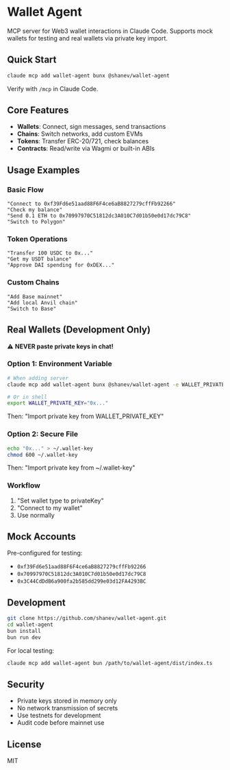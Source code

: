 # Wallet Agent

MCP server for Web3 wallet interactions in Claude Code. Supports mock wallets for testing and real wallets via private key import.

## Quick Start

```bash
claude mcp add wallet-agent bunx @shanev/wallet-agent
```

Verify with `/mcp` in Claude Code.

## Core Features

- **Wallets**: Connect, sign messages, send transactions
- **Chains**: Switch networks, add custom EVMs  
- **Tokens**: Transfer ERC-20/721, check balances
- **Contracts**: Read/write via Wagmi or built-in ABIs

## Usage Examples

### Basic Flow
```
"Connect to 0xf39Fd6e51aad88F6F4ce6aB8827279cffFb92266"
"Check my balance"
"Send 0.1 ETH to 0x70997970C51812dc3A010C7d01b50e0d17dc79C8"
"Switch to Polygon"
```

### Token Operations
```
"Transfer 100 USDC to 0x..."
"Get my USDT balance"
"Approve DAI spending for 0xDEX..."
```

### Custom Chains
```
"Add Base mainnet"
"Add local Anvil chain"
"Switch to Base"
```

## Real Wallets (Development Only)

⚠️ **NEVER paste private keys in chat!**

### Option 1: Environment Variable
```bash
# When adding server
claude mcp add wallet-agent bunx @shanev/wallet-agent -e WALLET_PRIVATE_KEY=0x...

# Or in shell
export WALLET_PRIVATE_KEY="0x..."
```
Then: "Import private key from WALLET_PRIVATE_KEY"

### Option 2: Secure File
```bash
echo "0x..." > ~/.wallet-key
chmod 600 ~/.wallet-key
```
Then: "Import private key from ~/.wallet-key"

### Workflow
1. "Set wallet type to privateKey"
2. "Connect to my wallet"
3. Use normally

## Mock Accounts

Pre-configured for testing:
- `0xf39Fd6e51aad88F6F4ce6aB8827279cffFb92266`
- `0x70997970C51812dc3A010C7d01b50e0d17dc79C8`
- `0x3C44CdDdB6a900fa2b585dd299e03d12FA4293BC`

## Development

```bash
git clone https://github.com/shanev/wallet-agent.git
cd wallet-agent
bun install
bun run dev
```

For local testing:
```bash
claude mcp add wallet-agent bun /path/to/wallet-agent/dist/index.ts
```

## Security

- Private keys stored in memory only
- No network transmission of secrets
- Use testnets for development
- Audit code before mainnet use

## License

MIT